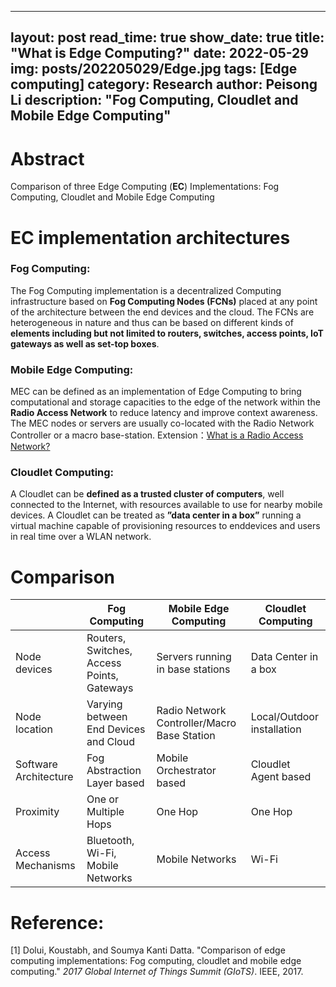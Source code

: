 ﻿
---
layout: post
read_time: true
show_date: true
title: "What is Edge Computing?"
date: 2022-05-29
img: posts/202205029/Edge.jpg
tags: [Edge computing]
category: Research
author: Peisong Li
description: "Fog Computing, Cloudlet and Mobile Edge Computing"
---
# Abstract
Comparison of three Edge Computing (**EC**) Implementations: Fog Computing, Cloudlet and Mobile Edge Computing

# EC implementation architectures
### Fog Computing:
The Fog Computing implementation is a decentralized Computing infrastructure based on **Fog Computing Nodes (FCNs)** placed at any point of the architecture between the end devices and the cloud. The FCNs are heterogeneous in nature and thus can be based on different kinds of **elements including but not limited to routers, switches, access points, IoT gateways as well as set-top boxes**.

### Mobile Edge Computing:
MEC can be defined as an implementation of Edge Computing to bring computational and storage capacities to the edge of the network within the **Radio Access Network** to reduce latency and improve context awareness.
The MEC nodes or servers are usually co-located with the Radio Network Controller or a macro base-station.
Extension：[What is a Radio Access Network?](https://en.wikipedia.org/wiki/Radio_access_network)

### Cloudlet Computing:
A Cloudlet can be **defined as a trusted cluster of computers**, well connected to the Internet, with resources available to use for nearby mobile devices. A Cloudlet can be treated as **”data center in a box”** running a virtual machine capable of provisioning resources to enddevices and users in real time over a WLAN network.

# Comparison
| | Fog Computing |  Mobile Edge Computing | Cloudlet Computing
|--|--|--|--
Node devices| Routers, Switches, Access Points, Gateways | Servers running in base stations | Data Center in a box 
Node location | Varying between End Devices and Cloud | Radio Network Controller/Macro Base Station | Local/Outdoor installation
Software Architecture |Fog Abstraction Layer based | Mobile Orchestrator based | Cloudlet Agent based
Proximity |One or Multiple Hops | One Hop | One Hop
Access Mechanisms |Bluetooth, Wi-Fi, Mobile Networks | Mobile Networks | Wi-Fi


# Reference:
[1] Dolui, Koustabh, and Soumya Kanti Datta. "Comparison of edge computing implementations: Fog computing, cloudlet and mobile edge computing." _2017 Global Internet of Things Summit (GIoTS)_. IEEE, 2017.

